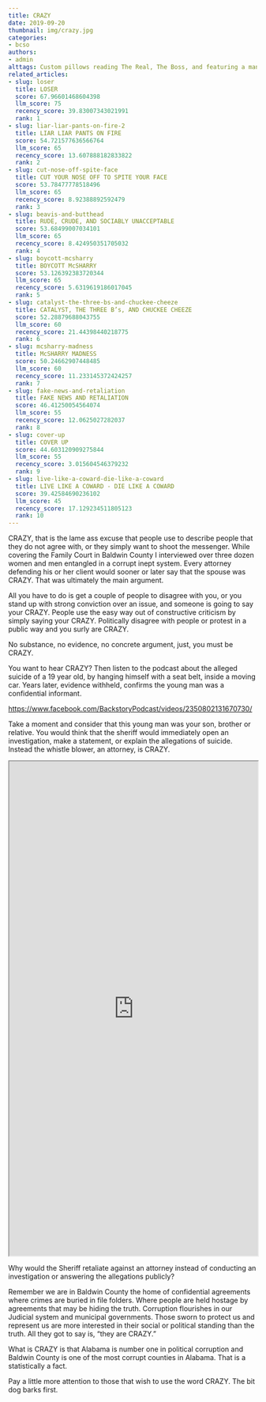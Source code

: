 ```yaml
---
title: CRAZY
date: 2019-09-20
thumbnail: img/crazy.jpg
categories:
- bcso
authors:
- admin
alttags: Custom pillows reading The Real, The Boss, and featuring a man’s face, illustrating claims of labeling individuals as ...
related_articles:
- slug: loser
  title: LOSER
  score: 67.96601468604398
  llm_score: 75
  recency_score: 39.83007343021991
  rank: 1
- slug: liar-liar-pants-on-fire-2
  title: LIAR LIAR PANTS ON FIRE
  score: 54.721577636566764
  llm_score: 65
  recency_score: 13.607888182833822
  rank: 2
- slug: cut-nose-off-spite-face
  title: CUT YOUR NOSE OFF TO SPITE YOUR FACE
  score: 53.78477778518496
  llm_score: 65
  recency_score: 8.92388892592479
  rank: 3
- slug: beavis-and-butthead
  title: RUDE, CRUDE, AND SOCIABLY UNACCEPTABLE
  score: 53.68499007034101
  llm_score: 65
  recency_score: 8.424950351705032
  rank: 4
- slug: boycott-mcsharry
  title: BOYCOTT McSHARRY
  score: 53.126392383720344
  llm_score: 65
  recency_score: 5.6319619186017045
  rank: 5
- slug: catalyst-the-three-bs-and-chuckee-cheeze
  title: CATALYST, THE THREE B’s, AND CHUCKEE CHEEZE
  score: 52.28879688043755
  llm_score: 60
  recency_score: 21.44398440218775
  rank: 6
- slug: mcsharry-madness
  title: McSHARRY MADNESS
  score: 50.24662907448485
  llm_score: 60
  recency_score: 11.233145372424257
  rank: 7
- slug: fake-news-and-retaliation
  title: FAKE NEWS AND RETALIATION
  score: 46.41250054564074
  llm_score: 55
  recency_score: 12.0625027282037
  rank: 8
- slug: cover-up
  title: COVER UP
  score: 44.603120909275844
  llm_score: 55
  recency_score: 3.015604546379232
  rank: 9
- slug: live-like-a-coward-die-like-a-coward
  title: LIVE LIKE A COWARD - DIE LIKE A COWARD
  score: 39.42584690236102
  llm_score: 45
  recency_score: 17.129234511805123
  rank: 10
---
```

CRAZY, that is the lame ass excuse that people use to describe people that they do not agree with, or they simply want to shoot the messenger. While covering the Family Court in Baldwin County I interviewed over three dozen women and men entangled in a corrupt inept system. Every attorney defending his or her client would sooner or later say that the spouse was CRAZY. That was ultimately the main argument.

All you have to do is get a couple of people to disagree with you, or you stand up with strong conviction over an issue, and someone is going to say your CRAZY. People use the easy way out of constructive criticism by simply saying your CRAZY. Politically disagree with people or protest in a public way and you surly are CRAZY.

No substance, no evidence, no concrete argument, just, you must be CRAZY.

You want to hear CRAZY? Then listen to the podcast about the alleged suicide of a 19 year old, by hanging himself with a seat belt, inside a moving car. Years later, evidence withheld, confirms the young man was a confidential informant.

https://www.facebook.com/BackstoryPodcast/videos/2350802131670730/

Take a moment and consider that this young man was your son, brother or relative. You would think that the sheriff would immediately open an investigation, make a statement, or explain the allegations of suicide. Instead the whistle blower, an attorney, is CRAZY.

<iframe src="https://cdn.rippreport.com/sherrif-courthouse-security-revocation.pdf" style="width:100%;height:1000px;"></iframe>

Why would the Sheriff retaliate against an attorney instead of conducting an investigation or answering the allegations publicly?

Remember we are in Baldwin County the home of confidential agreements where crimes are buried in file folders. Where people are held hostage by agreements that may be hiding the truth. Corruption flourishes in our Judicial system and municipal governments. Those sworn to protect us and represent us are more interested in their social or political standing than the truth. All they got to say is, “they are CRAZY.”

What is CRAZY is that Alabama is number one in political corruption and Baldwin County is one of the most corrupt counties in Alabama. That is a statistically a fact.

Pay a little more attention to those that wish to use the word CRAZY. The bit dog barks first.
